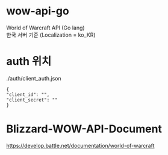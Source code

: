 # wow-api-go
World of Warcraft API (Go lang)  
한국 서버 기준 (Localization = ko_KR)


# auth 위치
./auth/client_auth.json
```
{
"client_id": "",
"client_secret": ""
}
```

# Blizzard-WOW-API-Document
https://develop.battle.net/documentation/world-of-warcraft
